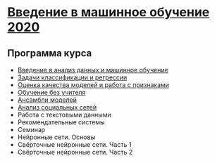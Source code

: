 # [Введение в машинное обучение 2020](https://sphere.mail.ru/curriculum/program/discipline/1027/) 

## Программа курса
* [Введение в анализ данных и машинное обучение](https://github.com/shestakoff/sphere-ml-intro/tree/master/2020/lecture01-intro)
* [Задачи классификации и регрессии](https://github.com/shestakoff/sphere-ml-intro/tree/master/2020/lecture02-tasks)
* [Оценка качества моделей и работа с признаками](https://github.com/shestakoff/sphere-ml-intro/tree/master/2020/lecture03-features)
* [Обучение без учителя](https://github.com/shestakoff/sphere-ml-intro/tree/master/2020/lecture04-unsupervised)
* [Ансамбли моделей](https://github.com/shestakoff/sphere-ml-intro/tree/master/2020/lecture05-ensemble)
* [Анализ социальных сетей](https://github.com/shestakoff/sphere-ml-intro/tree/master/2020/lecture06-networks)
* Работа с текстовыми данными
* Рекомендательные системы
* Семинар
* Нейронные сети. Основы
* Свёрточные нейронные сети. Часть 1
* Свёрточные нейронные сети. Часть 2
